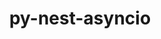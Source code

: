 ---
title: "py-nest-asyncio"
layout: cache
categories: [package, develop-2023-12-10]
meta: {"versions": ["1.5.6"], "compilers": ["gcc@=11.1.0", "gcc@=11.4.0", "gcc@=9.4.0", "oneapi@=2023.2.0"], "oss": ["ubuntu20.04"], "platforms": ["linux"], "targets": ["neoverse_v1", "ppc64le", "x86_64_v3"], "stacks": ["data-vis-sdk", "e4s", "e4s-neoverse_v1", "e4s-oneapi", "e4s-power", "root"], "num_specs": 12, "num_specs_by_stack": {"root": 12, "e4s-neoverse_v1": 2, "data-vis-sdk": 2, "e4s-power": 2, "e4s": 3, "e4s-oneapi": 3}}
spec_details: [{"hash": "h6hqewcautkzeswm2ufok5jn3nlsqvnb", "compiler": "gcc@=11.4.0", "versions": ["1.5.6"], "os": "ubuntu20.04", "platform": "linux", "target": "neoverse_v1", "variants": ["build_system=python_pip"], "stacks": ["root", "e4s-neoverse_v1"], "size": "-", "tarball": "https://binaries.spack.io/releases/develop-2023-12-10/build_cache/linux-ubuntu20.04-neoverse_v1/gcc-11.4.0/py-nest-asyncio-1.5.6/linux-ubuntu20.04-neoverse_v1-gcc-11.4.0-py-nest-asyncio-1.5.6-h6hqewcautkzeswm2ufok5jn3nlsqvnb.spack"}, {"hash": "nghlvzsofkllqqlowjupdugeo6llb3df", "compiler": "gcc@=11.4.0", "versions": ["1.5.6"], "os": "ubuntu20.04", "platform": "linux", "target": "neoverse_v1", "variants": ["build_system=python_pip"], "stacks": ["root", "e4s-neoverse_v1"], "size": "-", "tarball": "https://binaries.spack.io/releases/develop-2023-12-10/build_cache/linux-ubuntu20.04-neoverse_v1/gcc-11.4.0/py-nest-asyncio-1.5.6/linux-ubuntu20.04-neoverse_v1-gcc-11.4.0-py-nest-asyncio-1.5.6-nghlvzsofkllqqlowjupdugeo6llb3df.spack"}, {"hash": "ao6piojoweysbdbkuathwfc7soglvupy", "compiler": "gcc@=11.1.0", "versions": ["1.5.6"], "os": "ubuntu20.04", "platform": "linux", "target": "x86_64_v3", "variants": ["build_system=python_pip"], "stacks": ["data-vis-sdk", "root"], "size": "-", "tarball": "https://binaries.spack.io/releases/develop-2023-12-10/build_cache/linux-ubuntu20.04-x86_64_v3/gcc-11.1.0/py-nest-asyncio-1.5.6/linux-ubuntu20.04-x86_64_v3-gcc-11.1.0-py-nest-asyncio-1.5.6-ao6piojoweysbdbkuathwfc7soglvupy.spack"}, {"hash": "w3timn6vq7uisy4qq77grrelgevn3bs3", "compiler": "gcc@=9.4.0", "versions": ["1.5.6"], "os": "ubuntu20.04", "platform": "linux", "target": "ppc64le", "variants": ["build_system=python_pip"], "stacks": ["e4s-power", "root"], "size": "-", "tarball": "https://binaries.spack.io/releases/develop-2023-12-10/build_cache/linux-ubuntu20.04-ppc64le/gcc-9.4.0/py-nest-asyncio-1.5.6/linux-ubuntu20.04-ppc64le-gcc-9.4.0-py-nest-asyncio-1.5.6-w3timn6vq7uisy4qq77grrelgevn3bs3.spack"}, {"hash": "ztwhnql5vht7ugjpia5ss4ephz2gnx3b", "compiler": "gcc@=9.4.0", "versions": ["1.5.6"], "os": "ubuntu20.04", "platform": "linux", "target": "ppc64le", "variants": ["build_system=python_pip"], "stacks": ["e4s-power", "root"], "size": "-", "tarball": "https://binaries.spack.io/releases/develop-2023-12-10/build_cache/linux-ubuntu20.04-ppc64le/gcc-9.4.0/py-nest-asyncio-1.5.6/linux-ubuntu20.04-ppc64le-gcc-9.4.0-py-nest-asyncio-1.5.6-ztwhnql5vht7ugjpia5ss4ephz2gnx3b.spack"}, {"hash": "ncnpiqjws2imewecteitz2hcoj4r5bks", "compiler": "gcc@=11.1.0", "versions": ["1.5.6"], "os": "ubuntu20.04", "platform": "linux", "target": "x86_64_v3", "variants": ["build_system=python_pip"], "stacks": ["data-vis-sdk", "root"], "size": "-", "tarball": "https://binaries.spack.io/releases/develop-2023-12-10/build_cache/linux-ubuntu20.04-x86_64_v3/gcc-11.1.0/py-nest-asyncio-1.5.6/linux-ubuntu20.04-x86_64_v3-gcc-11.1.0-py-nest-asyncio-1.5.6-ncnpiqjws2imewecteitz2hcoj4r5bks.spack"}, {"hash": "yy5hqzbchedwj2m4ciafxukp6xp37kh3", "compiler": "gcc@=11.4.0", "versions": ["1.5.6"], "os": "ubuntu20.04", "platform": "linux", "target": "x86_64_v3", "variants": ["build_system=python_pip"], "stacks": ["root", "e4s"], "size": "-", "tarball": "https://binaries.spack.io/releases/develop-2023-12-10/build_cache/linux-ubuntu20.04-x86_64_v3/gcc-11.4.0/py-nest-asyncio-1.5.6/linux-ubuntu20.04-x86_64_v3-gcc-11.4.0-py-nest-asyncio-1.5.6-yy5hqzbchedwj2m4ciafxukp6xp37kh3.spack"}, {"hash": "lp73irvuuceugdnsjyrrmdcpymepkyjg", "compiler": "gcc@=11.4.0", "versions": ["1.5.6"], "os": "ubuntu20.04", "platform": "linux", "target": "x86_64_v3", "variants": ["build_system=python_pip"], "stacks": ["root", "e4s"], "size": "-", "tarball": "https://binaries.spack.io/releases/develop-2023-12-10/build_cache/linux-ubuntu20.04-x86_64_v3/gcc-11.4.0/py-nest-asyncio-1.5.6/linux-ubuntu20.04-x86_64_v3-gcc-11.4.0-py-nest-asyncio-1.5.6-lp73irvuuceugdnsjyrrmdcpymepkyjg.spack"}, {"hash": "k22q2byfsqckt6bgoiq4iueepu6iqsgb", "compiler": "gcc@=11.4.0", "versions": ["1.5.6"], "os": "ubuntu20.04", "platform": "linux", "target": "x86_64_v3", "variants": ["build_system=python_pip"], "stacks": ["root", "e4s"], "size": "-", "tarball": "https://binaries.spack.io/releases/develop-2023-12-10/build_cache/linux-ubuntu20.04-x86_64_v3/gcc-11.4.0/py-nest-asyncio-1.5.6/linux-ubuntu20.04-x86_64_v3-gcc-11.4.0-py-nest-asyncio-1.5.6-k22q2byfsqckt6bgoiq4iueepu6iqsgb.spack"}, {"hash": "xnxlmu3jvrlk3og4jqblk2a3ztsfd6du", "compiler": "oneapi@=2023.2.0", "versions": ["1.5.6"], "os": "ubuntu20.04", "platform": "linux", "target": "x86_64_v3", "variants": ["build_system=python_pip"], "stacks": ["root", "e4s-oneapi"], "size": "-", "tarball": "https://binaries.spack.io/releases/develop-2023-12-10/build_cache/linux-ubuntu20.04-x86_64_v3/oneapi-2023.2.0/py-nest-asyncio-1.5.6/linux-ubuntu20.04-x86_64_v3-oneapi-2023.2.0-py-nest-asyncio-1.5.6-xnxlmu3jvrlk3og4jqblk2a3ztsfd6du.spack"}, {"hash": "gqfvka2ckznea4y2lh4scl4py3pwoguv", "compiler": "oneapi@=2023.2.0", "versions": ["1.5.6"], "os": "ubuntu20.04", "platform": "linux", "target": "x86_64_v3", "variants": ["build_system=python_pip"], "stacks": ["root", "e4s-oneapi"], "size": "-", "tarball": "https://binaries.spack.io/releases/develop-2023-12-10/build_cache/linux-ubuntu20.04-x86_64_v3/oneapi-2023.2.0/py-nest-asyncio-1.5.6/linux-ubuntu20.04-x86_64_v3-oneapi-2023.2.0-py-nest-asyncio-1.5.6-gqfvka2ckznea4y2lh4scl4py3pwoguv.spack"}, {"hash": "uro3hhdg52exxwa7y2vjc67qhkjc4yqi", "compiler": "oneapi@=2023.2.0", "versions": ["1.5.6"], "os": "ubuntu20.04", "platform": "linux", "target": "x86_64_v3", "variants": ["build_system=python_pip"], "stacks": ["root", "e4s-oneapi"], "size": "-", "tarball": "https://binaries.spack.io/releases/develop-2023-12-10/build_cache/linux-ubuntu20.04-x86_64_v3/oneapi-2023.2.0/py-nest-asyncio-1.5.6/linux-ubuntu20.04-x86_64_v3-oneapi-2023.2.0-py-nest-asyncio-1.5.6-uro3hhdg52exxwa7y2vjc67qhkjc4yqi.spack"}]
---